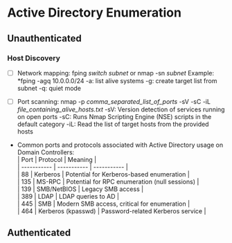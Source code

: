 # Active Directory Enumeration

## Unauthenticated 

### Host Discovery
- [ ] Network mapping: fping *switch subnet* or nmap -sn *subnet*
    Example: *fping -agq 10.0.0.0/24
        -a: list alive systems
        -g: create target list from subnet
        -q: quiet mode

- [ ] Port scanning: nmap -p *comma_separated_list_of_ports* -sV -sC -iL *file_containing_alive_hosts.txt*
    -sV: Version detection of services running on open ports
    -sC: Runs Nmap Scripting Engine (NSE) scripts in the default category
    -iL: Read the list of target hosts from the provided hosts

- Common ports and protocols associated with Active Directory usage on Domain Controllers: <br>
| Port | Protocol | Meaning | <br>
| ----------- | ----------- | ----------- | <br>
| 88 | Kerberos | Potential for Kerberos-based enumeration | <br>
| 135 | MS-RPC | Potential for RPC enumeration (null sessions) | <br>
| 139 | SMB/NetBIOS | Legacy SMB access | <br>
| 389 | LDAP | LDAP queries to AD | <br>
| 445 | SMB | Modern SMB access, critical for enumeration | <br>
| 464 | Kerberos (kpasswd) | Password-related Kerberos service | <br>

## Authenticated 